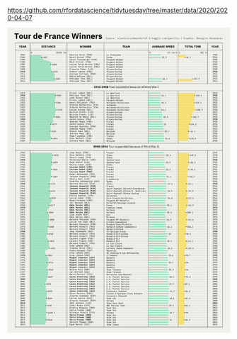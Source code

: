 https://github.com/rfordatascience/tidytuesday/tree/master/data/2020/2020-04-07

![](plots/tour-de-france.png)